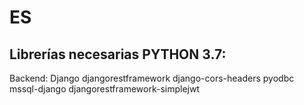 # ES

## Librerías necesarias PYTHON 3.7:
Backend:
Django
djangorestframework
django-cors-headers
pyodbc
mssql-django
djangorestframework-simplejwt
